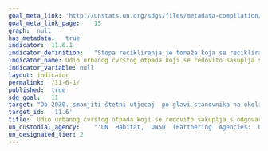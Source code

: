 ```yaml
---	
goal_meta_link:	'http://unstats.un.org/sdgs/files/metadata-compilation/Metadata-Goal-11.pdf'
goal_meta_link_page:	15
graph:	null
has_metadata:	true
indicator:	11.6.1
indicator_definition:	"Stopa recikliranja je tonaža koja se reciklira iz komunalnog otpada podijeljena s ukupnim komunalnim otpadom. Recikliranje uključuje recikliranje materijala, kompostiranje i anaerobnu digestiju. Komunalni otpad se u velikoj mjeri sastoji od otpada koji nastaju u kućanstvima, ali mogu uključivati i slične otpade koje generiraju mala poduzeća i javne ustanove koje prikuplja općina; ovaj posljednji dio komunalnog otpada može varirati od općine do općine i od zemlje do zemlje, ovisno o lokalnom sustavu gospodarenja otpadom (Eurostat, 2013.)"
indicator_name:	Udio urbanog čvrstog otpada koji se redovito sakuplja s odgovarajućim završnom obradom iz ukupnog čvrstog otpada gradova
indicator_variable:	null
layout:	indicator
permalink:	/11-6-1/
published:	true  
sdg_goal:	11
target:	"Do 2030. smanjiti štetni utjecaj  po glavi stanovnika na okoliš gradova, uključujući posebnu pažnju posvećenu kvaliteti zraka i komunalnom i drugim gospodarenju otpadom."
target_id:	'11.6'
title:	Udio urbanog čvrstog otpada koji se redovito sakuplja s odgovarajućim završnom obradom iz ukupnog čvrstog otpada gradova
un_custodial_agency:	"'UN  Habitat,  UNSD  (Partnering  Agencies:  UNEP)'"
un_designated_tier:	2
---	
```

